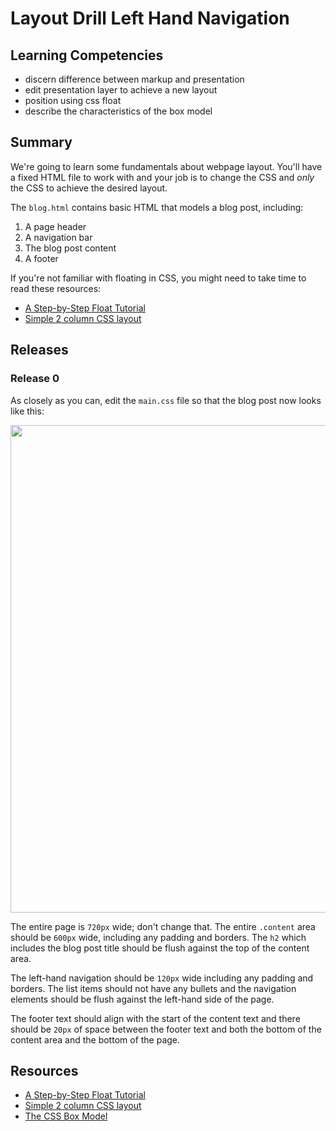 # Layout Drill Left Hand Navigation

## Learning Competencies

* discern difference between markup and presentation
* edit presentation layer to achieve a new layout
* position using css float
* describe the characteristics of the box model

## Summary

We're going to learn some fundamentals about webpage layout.  You'll have a
fixed HTML file to work with and your job is to change the CSS and *only* the
CSS to achieve the desired layout.

The `blog.html` contains basic HTML that models a blog post, including:

1. A page header
2. A navigation bar
3. The blog post content
4. A footer

If you're not familiar with floating in CSS, you might need to take time to read these resources:

* [A Step-by-Step Float Tutorial][]
* [Simple 2 column CSS layout][]

## Releases

### Release 0

As closely as you can, edit the `main.css` file so that the blog post now looks like this:

<a href="http://f.cl.ly/items/3j0W3Q0M0O2X2N160j13/Screen%20Shot%202013-02-16%20at%207.12.18%20PM.png" target="_blank"><img src="http://f.cl.ly/items/3j0W3Q0M0O2X2N160j13/Screen%20Shot%202013-02-16%20at%207.12.18%20PM.png" width="780"></a>

The entire page is `720px` wide; don't change that.  The entire `.content` area
should be `600px` wide, including any padding and borders.  The `h2` which
includes the blog post title should be flush against the top of the content
area.

The left-hand navigation should be `120px` wide including any padding and
borders.  The list items should not have any bullets and the navigation
elements should be flush against the left-hand side of the page.

The footer text should align with the start of the content text and there
should be `20px` of space between the footer text and both the bottom of the
content area and the bottom of the page.

## Resources

* [A Step-by-Step Float Tutorial][]
* [Simple 2 column CSS layout][]
* [The CSS Box Model][]

[A Step-by-Step Float Tutorial]: http://css.maxdesign.com.au/floatutorial/.
[Simple 2 column CSS layout]: http://www.456bereastreet.com/lab/developing_with_web_standards/csslayout/2-col/
[The CSS Box Model]: http://css-tricks.com/the-css-box-model/
